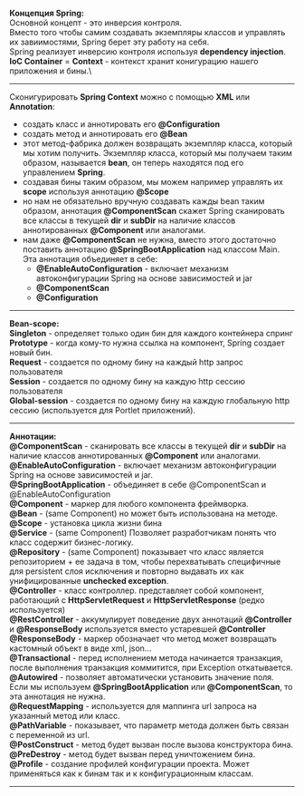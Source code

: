 **Концепция Spring:**\
Основной концепт - это инверсия контроля.\
Вместо того чтобы самим создавать экземпляры классов и управлять их завиимостями, Spring берет эту работу на себя.\
Spring реализует инверсию контроля используя **dependency injection**.\
**IoC Container** = **Context** - контекст хранит конигурацию нашего приложения и бины.\

---

Сконигурировать **Spring Context** можно с помощью **XML** или **Annotation**:
- создать класс и аннотировать его **@Configuration**
- создать метод и аннотировать его **@Bean**
- этот метод-фабрика должен возвращать экземпляр класса, который мы хотим получить. Экземпляр класса, который мы получаем таким образом, называется **bean**, он теперь находятся под его управлением **Spring**.
- создавая бины таким образом, мы можем например управлять их **scope** используя аннотацию **@Scope**
- но нам не обязательно вручную создавать кажды bean таким образом, аннотация **@ComponentScan** скажет Spring сканировать все классы в текущей **dir** и **subDir** на наличие классов аннотированных **@Component** или аналогами.
- нам даже **@ComponentScan** не нужна, вместо этого достаточно поставить аннотацию **@SpringBootApplication** над классом Main.\
  Эта аннотация объединяет в себе:
  - **@EnableAutoConfiguration** - включает механизм автоконфигурации Spring на основе зависимостей и jar
  - **@ComponentScan**
  - **@Configuration**

---

**Bean-scope:**\
**Singleton** - определяет только один бин для каждого контейнера спринг\
**Prototype** - когда кому-то нужна ссылка на компонент, Spring создает новый бин.\
**Request** - создается по одному бину на каждый http запрос пользователя\
**Session** - создается по одному бину на каждую http сессию пользователя\
**Global-session** - создается по одному бину на каждую глобальную http сессию (используется для Portlet приложений).

---

**Аннотации:**\
**@ComponentScan** - сканировать все классы в текущей **dir** и **subDir** на наличие классов аннотированных **@Component** или аналогами.\
**@EnableAutoConfiguration** - включает механизм автоконфигурации Spring на основе зависимостей и jar.\
**@SpringBootApplication** - объединяет в себе @ComponentScan и @EnableAutoConfiguration\
**@Component** - маркер для любого компонента фреймворка.\
**@Bean** - (same Component) но может быть использована на методе.\
**@Scope** - установка цикла жизни бина\
**@Service** - (same Component) Позволяет разработчикам понять что класс содержит бизнес-логику.\
**@Repository** - (same Component) показывает что класс является репозиторием + ее задача в том, чтобы перехватывать специфичные для persistent слоя исключения и повторно выдавать их как унифицированные **unchecked exception**.\
**@Controller** - класс контроллер. представляет собой компонент, работающий с **HttpServletRequest** и **HttpServletResponse** (редко используется)\
**@RestController** - аккумулирует поведение двух аннотаций **@Controller** и **@ResponseBody** используется вместо устаревшей **@Controller**\
**@ResponseBody** - маркер обозначает что метод может возвращать кастомный объект в виде xml, json...\
**@Transactional** - перед исполнением метода начинается транзакция, после выполнения транзакция коммитится, при Exception откатывается.\
**@Autowired** - позволяет автоматически установить значение поля. Если мы используем **@SpringBootApplication** или **@ComponentScan**, то эта аннотация не нужна.\
**@RequestMapping** - используется для маппинга url запроса на указанный метод или класс.\
**@PathVariable** - показывает, что параметр метода должен быть связан с переменной из url.\
**@PostConstruct** - метод будет вызван после вызова конструктора бина.\
**@PreDestroy** - метод будет вызван перед уничтожением бина.\
**@Profile** - создание профилей конфигурации проекта. Может применяться как к бинам так и к конфигурационным классам.

---

